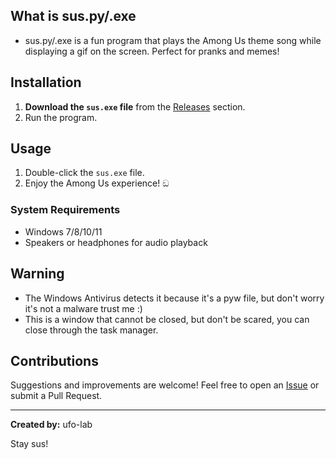 ## What is sus.py/.exe
- sus.py/.exe is a fun program that plays the Among Us theme song while displaying a gif on the screen. Perfect for pranks and memes!

## Installation

1. **Download the `sus.exe` file** from the [Releases](https://github.com/ufo-lab/among-us-sus/releases) section.
2.   Run the program.

## Usage

1. Double-click the `sus.exe` file.
2. Enjoy the Among Us experience! ඞ

### System Requirements
- Windows 7/8/10/11
- Speakers or headphones for audio playback

## Warning
- The Windows Antivirus detects it because it's a pyw file, but don't worry it's not a malware trust me :)
- This is a window that cannot be closed, but don't be scared, you can close through the task manager.

## Contributions
Suggestions and improvements are welcome! Feel free to open an [Issue](https://github.com/ufo-lab/among-us-sus/issues) or submit a Pull Request.

---

**Created by:** ufo-lab

Stay sus!
